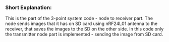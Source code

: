 ### Short Explanation:

This is the part of the 3-point system code - node to receiver part. The node sends images that it has on SD card using nRF24L01 antenna to the receiver, that saves the images to the SD on the other side. In this code only the transmitter node part is implemented - sending the image from SD card.


